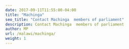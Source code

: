 ```yaml
---
date: 2017-09-11T11:55:00-04:00
title: "Machinga"
seo_title: "Contact Machinga  members of parliament"
description: Contact Machinga  members of parliament
author: MP
url: /malawi/machinga/
weight: 1
---
```


